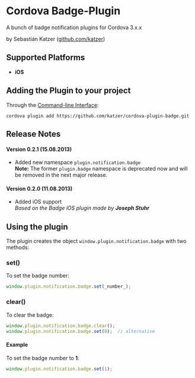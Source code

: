 Cordova Badge-Plugin
====================

A bunch of badge notification plugins for Cordova 3.x.x

by Sebastián Katzer ([github.com/katzer](https://github.com/katzer))

## Supported Platforms ##
- **iOS**

## Adding the Plugin to your project ##
Through the [Command-line Interface](http://cordova.apache.org/docs/en/3.0.0/guide_cli_index.md.html#The%20Command-line%20Interface):
```
cordova plugin add https://github.com/katzer/cordova-plugin-badge.git
```

## Release Notes ##
#### Version 0.2.1 (15.08.2013) ####
- Added new namespace `plugin.notification.badge`<br>
  **Note:** The former `plugin.badge` namespace is deprecated now and will be removed in the next major release.

#### Version 0.2.0 (11.08.2013) ####
- Added iOS support<br>
  *Based on the Badge iOS plugin made by* ***Joseph Stuhr***

## Using the plugin ##
The plugin creates the object ```window.plugin.notification.badge``` with two methods:

### set() ###
To set the badge number:
```javascript
window.plugin.notification.badge.set(_number_);
```

### clear() ###
To clear the badge:
```javascript
window.plugin.notification.badge.clear();
window.plugin.notification.badge.set(0);  // alternative
```

####  Example ####
To set the badge number to **1**:
```javascript
window.plugin.notification.badge.set(1);
```
